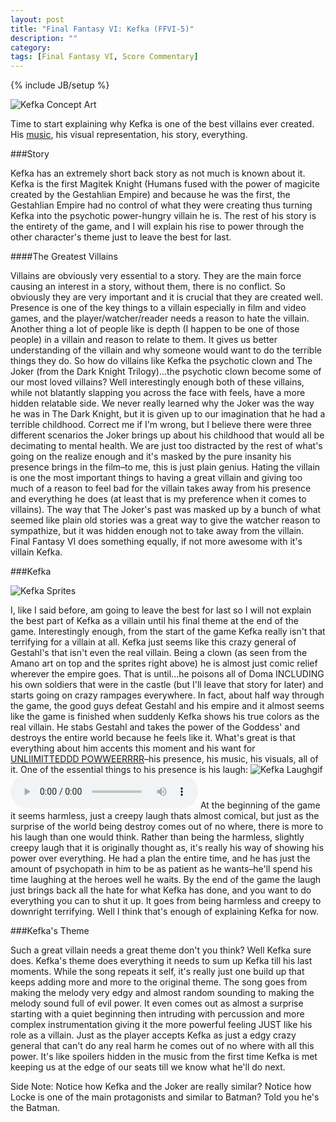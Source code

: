```yaml
---
layout: post
title: "Final Fantasy VI: Kefka (FFVI-5)"
description: ""
category: 
tags: [Final Fantasy VI, Score Commentary]
---
```

{% include JB/setup %}

![Kefka Concept Art](http://upload.wikimedia.org/wikipedia/en/5/5e/FF6_Kefkaart.png)

Time to start explaining why Kefka is one of the best villains ever created. His [music](http://www.youtube.com/watch?v=qZxB4eO8X9s), his visual representation, his story, everything.

###Story

Kefka has an extremely short back story as not much is known about it. Kefka is the first Magitek Knight (Humans fused with the power of magicite created by the Gestahlian Empire) and because he was the first, the Gestahlian Empire had no control of what they were creating thus turning Kefka into the psychotic power-hungry villain he is. The rest of his story is the entirety of the game, and I will explain his rise to power through the other character's theme just to leave the best for last. 

####The Greatest Villains

Villains are obviously very essential to a story. They are the main force causing an interest in a story, without them, there is no conflict. So obviously they are very important and it is crucial that they are created well. Presence is one of the key things to a villain especially in film and video games, and the player/watcher/reader needs a reason to hate the villain. Another thing a lot of people like is depth (I happen to be one of those people) in a villain and reason to relate to them. It gives us better understanding of the villain and why someone would want to do the terrible things they do. So how do villains like Kefka the psychotic clown and The Joker (from the Dark Knight Trilogy)...the psychotic clown become some of our most loved villains? Well interestingly enough both of these villains, while not blatantly slapping you across the face with feels, have a more hidden relatable side. We never really learned why the Joker was the way he was in The Dark Knight, but it is given up to our imagination that he had a terrible childhood. Correct me if I'm wrong, but I believe there were three different scenarios the Joker brings up about his childhood that would all be decimating to mental health. We are just too distracted by the rest of what's going on the realize enough and it's masked by the pure insanity his presence brings in the film–to me, this is just plain genius. Hating the villain is one the most important things to having a great villain and giving too much of a reason to feel bad for the villain takes away from his presence and everything he does (at least that is my preference when it comes to villains). The way that The Joker's past was masked up by a bunch of what seemed like plain old stories was a great way to give the watcher reason to sympathize, but it was hidden enough not to take away from the villain. Final Fantasy VI does something equally, if not more awesome with it's villain Kefka. 

###Kefka

![Kefka Sprites](http://images3.wikia.nocookie.net/__cb20121018230942/finalfantasy/images/e/ea/FFVI_Kefka_Sprites.png)

I, like I said before, am going to leave the best for last so I will not explain the best part of Kefka as a villain until his final theme at the end of the game. Interestingly enough, from the start of the game Kefka really isn't that terrifying for a villain at all. Kefka just seems like this crazy general of Gestahl's that isn't even the real villain. Being a clown (as seen from the Amano art on top and the sprites right above) he is almost just comic relief wherever the empire goes. That is until...he poisons all of Doma INCLUDING his own soldiers that were in the castle (but I'll leave that story for later) and starts going on crazy rampages everywhere. In fact, about half way through the game, the good guys defeat Gestahl and his empire and it almost seems like the game is finished when suddenly Kefka shows his true colors as the real villain. He stabs Gestahl and takes the power of the Goddess' and destroys the entire world because he feels like it. What's great is that everything about him accents this moment and his want for [UNLIIMITTEDDD POWWEERRRR](http://www.youtube.com/watch?v=e_DqV1xdf-Y)–his presence, his music, his visuals, all of it. One of the essential things to his presence is his laugh: 
![Kefka Laughgif](http://images.wikia.com/finalfantasy/images/1/17/Kefka_-_Laugh.gif) 
<audio src="https://s3.amazonaws.com/zachberglund.com/music/KefkaLaugh.mp3" controls="controls"></audio>
At the beginning of the game it seems harmless, just a creepy laugh thats almost comical, but just as the surprise of the world being destroy comes out of no where, there is more to his laugh than one would think. Rather than being the harmless, slightly creepy laugh that it is originally thought as, it's really his way of showing his power over everything. He had a plan the entire time, and he has just the amount of psychopath in him to be as patient as he wants–he'll spend his time laughing at the heroes well he waits. By the end of the game the laugh just brings back all the hate for what Kefka has done, and you want to do everything you can to shut it up. It goes from being harmless and creepy to downright terrifying. Well I think that's enough of explaining Kefka for now.

###Kefka's Theme

Such a great villain needs a great theme don't you think? Well Kefka sure does. Kefka's theme does everything it needs to sum up Kefka till his last moments. While the song repeats it self, it's really just one build up that keeps adding more and more to the original theme. The song goes from making the melody very edgy and almost random sounding to making the melody sound full of evil power. It even comes out as almost a surprise starting with a quiet beginning then intruding with percussion and more complex instrumentation giving it the more powerful feeling JUST like his role as a villain. Just as the player accepts Kefka as just a edgy crazy general that can't do any real harm he comes out of no where with all this power. It's like spoilers hidden in the music from the first time Kefka is met keeping us at the edge of our seats till we know what he'll do next. 

Side Note: Notice how Kefka and the Joker are really similar? Notice how Locke is one of the main protagonists and similar to Batman? Told you he's the Batman.
